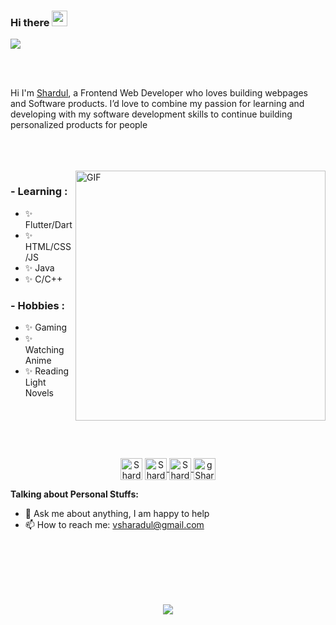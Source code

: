 ### Hi there <img src="https://media.giphy.com/media/hvRJCLFzcasrR4ia7z/giphy.gif" width="25px">
![](https://visitor-badge.glitch.me/badge?page_id=ShardulVanage.ShardulVanage)


</br>
</br>

Hi I'm [Shardul](https://ShardulVanage.github.io), a Frontend Web Developer  who loves building webpages and Software products.
I’d love to combine my passion for learning and developing with my software development skills to continue building personalized products for people
<!-- <img align="right" alt="GIF" src="https://github.com/abhisheknaiidu/abhisheknaiidu/blob/master/code.gif?raw=true" width="333" height="213" /> -->


</br>
</br>
</br>
<img hight="270" width="400" alt="GIF" align="right" src="https://github.com/demartini/demartini/blob/master/code.gif">

### - Learning :
- ✨ Flutter/Dart
- ✨ HTML/CSS/JS
- ✨ Java
- ✨ C/C++

### - Hobbies : 
- ✨ Gaming
- ✨ Watching Anime
- ✨ Reading Light Novels


</br>
</br>
</br>

<p align="center">
<br/>
<a href="https://twitter.com/ShardulVanage">
<img align="center" alt="ShardulVanage | Twitter" width="35px" src="https://image.flaticon.com/icons/svg/2111/2111703.svg" /></a>
<a href="https://instagram.com/shardulvanage">
  <img align="center" alt="ShardulVanage Instagram" width="35px" src="https://image.flaticon.com/icons/svg/2111/2111421.svg" />
</a>
<a href="https://www.facebook.com/ShardulVanage">
  <img align="center" alt="ShardulVanage Facebook" width="35px" src="https://image.flaticon.com/icons/svg/2111/2111342.svg" />
</a>
<a href="https://www.linkedin.com/in/shardul-vanage-294823200/">
  <img align="center" alt="gShardulVanage LinkdeIN" width="35px" src="https://image.flaticon.com/icons/svg/2111/2111465.svg" />
</a>
</p>


**Talking about Personal Stuffs:**

- 💬 Ask me about anything, I am happy to help
- 📫 How to reach me: vsharadul@gmail.com




</br>
</br>
</br>
</br>
</br>



<p align="center" >  
  <a href="https://github.com/anuraghazra/github-readme-stats"> 
<img  src="https://github-readme-stats.vercel.app/api?username=ShardulVanage&&show_icons=true&theme=radical"/>
  </a>
  </p>


